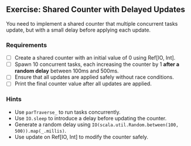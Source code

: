 ## Exercise: Shared Counter with Delayed Updates

You need to implement a shared counter that multiple concurrent tasks update, but with a small delay before applying each update.

### Requirements

- [ ] Create a shared counter with an initial value of 0 using Ref[IO, Int].
- [ ] Spawn 10 concurrent tasks, each increasing the counter by 1 **after a random delay** between 100ms and 500ms.
- [ ] Ensure that all updates are applied safely without race conditions.
- [ ] Print the final counter value after all updates are applied.

### Hints

- Use `parTraverse_` to run tasks concurrently.
- Use `IO.sleep` to introduce a delay before updating the counter.
- Generate a random delay using `IO(scala.util.Random.between(100, 500)).map(_.millis)`.
- Use update on Ref[IO, Int] to modify the counter safely.
